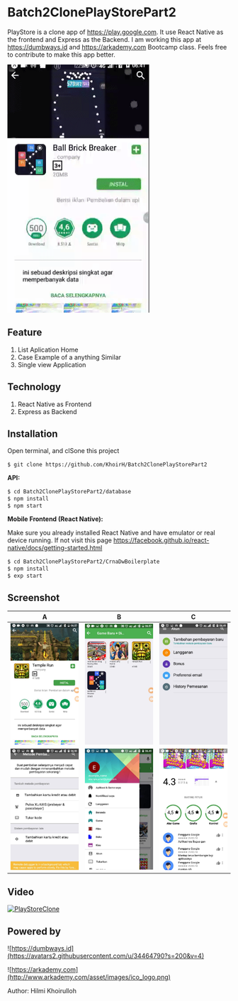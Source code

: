 # Batch2ClonePlayStorePart2

PlayStore is a clone app of https://play.google.com. It use React Native as the frontend and Express as the Backend. I am working this app at https://dumbways.id and https://arkademy.com Bootcamp class. Feels free to contribute to make this app better.

![gif](https://github.com/KhoirH/Batch2ClonePlayStorePart2/blob/master/ezgif-5-071a415769.gif)

## Feature

1. List Aplication Home
2. Case Example of a anything Similar
3. Single view Application

## Technology

1. React Native as Frontend
2. Express as Backend

## Installation 

Open terminal, and clSone this project

```
$ git clone https://github.com/KhoirH/Batch2ClonePlayStorePart2
```

**API:**

```
$ cd Batch2ClonePlayStorePart2/database
$ npm install 
$ npm start
```

**Mobile Frontend (React Native):**

Make sure you already installed React Native and have emulator or real device running. If not visit this page https://facebook.github.io/react-native/docs/getting-started.html
```
$ cd Batch2ClonePlayStorePart2/CrnaDwBoilerplate
$ npm install
$ exp start
```

## Screenshot

A              |B              |C              
---------------|---------------|---------------
![dstImage](https://github.com/KhoirH/Batch2ClonePlayStorePart2/blob/master/screenshot/088ae390-516c-4b0c-be1b-be00041d2c7d.jpg)|![dstImage](https://github.com/KhoirH/Batch2ClonePlayStorePart2/blob/master/screenshot/25429257-c070-4613-a00c-d05046473887.jpg)|![dstImage](https://github.com/KhoirH/Batch2ClonePlayStorePart2/blob/master/screenshot/4cd42419-2b5e-44e5-ba1e-e36477572afd.jpg)|
![dstImage](https://github.com/KhoirH/Batch2ClonePlayStorePart2/blob/master/screenshot/78effce6-9ca6-4f48-a6df-e8290564951f.jpg)|![dstImage](https://github.com/KhoirH/Batch2ClonePlayStorePart2/blob/master/screenshot/a5d59ae6-5b50-4d24-ae9a-3f162544bf54.jpg)|![dstImage](https://github.com/KhoirH/Batch2ClonePlayStorePart2/blob/master/screenshot/eb6eb8ae-e2f3-4d4e-ade1-5af7fa091f42.jpg)|![dstImage](https://github.com/KhoirH/Batch2ClonePlayStorePart2/blob/master/screenshot/ebffc782-7365-490c-82ed-e01bf1a6e2b1.jpg)


## Video
[![PlayStoreClone](https://static.unosantafe.com.ar/adjuntos/204/imagenes/008/000/0008000498.png)](https://www.youtube.com/watch?v=Rcaig3xFAEo&feature=youtu.be)

## Powered by

![https://dumbways.id](https://avatars2.githubusercontent.com/u/34464790?s=200&v=4)

![https://arkademy.com](http://www.arkademy.com/asset/images/ico_logo.png)

Author: Hilmi Khoirulloh
